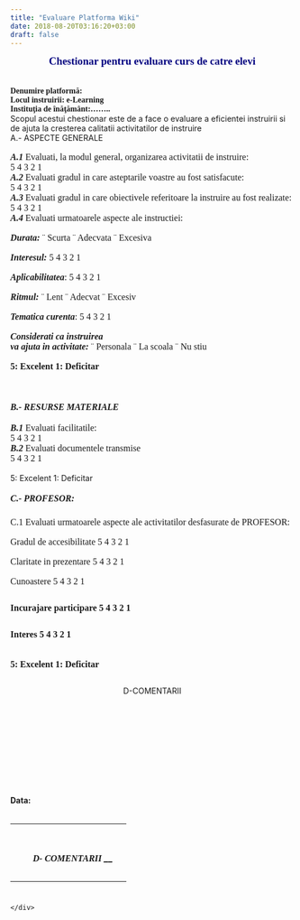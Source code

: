 ```yaml
---
title: "Evaluare Platforma Wiki"
date: 2018-08-20T03:16:20+03:00
draft: false
---
```


<html>
  <body>
    <div class="wiki" id="content_view" style="display: block;">
<span style="display: block; text-align: center;"><strong><span style="color: #000080; font-family: 'Arial Narrow'; font-size: 18.6667px;">Chestionar pentru evaluare curs de catre elevi</span></strong></span><br />
<br />
<strong><span style="font-family: 'Arial Narrow';">Denumire platform</span></strong><strong><span style="font-family: 'Arial Narrow';">ă</span></strong><strong><span style="font-family: 'Arial Narrow';">:</span></strong><br />
<strong><span style="font-family: 'Arial Narrow';">Locul instruirii: e-Learning</span></strong><br />
<strong><span style="font-family: 'Arial Narrow';">Instituţia de înăţământ:……..</span></strong><br />
Scopul acestui chestionar este de a face o evaluare a eficientei instruirii si de ajuta la cresterea calitatii activitatilor de instruire<br />
A.- ASPECTE GENERALE<br />
<br />
<strong><em><span style="font-family: 'Arial Narrow'; font-size: 16px;">A.1</span></em></strong><span style="font-family: 'Arial Narrow'; font-size: 16px;"> Evaluati, la modul general, organizarea activitatii de instruire:</span><br />
<span style="font-family: 'Arial Narrow'; font-size: 16px;"> 5 4 3 2 1</span><br />
<strong><em><span style="font-family: 'Arial Narrow'; font-size: 16px;">A.2</span></em></strong><span style="font-family: 'Arial Narrow'; font-size: 16px;"> Evaluati gradul in care asteptarile voastre au fost satisfacute:</span><br />
<span style="font-family: 'Arial Narrow'; font-size: 16px;"> 5 4 3 2 1</span><br />
<strong><em><span style="font-family: 'Arial Narrow'; font-size: 16px;">A.3</span></em></strong><span style="font-family: 'Arial Narrow'; font-size: 16px;"> Evaluati gradul in care obiectivele referitoare la instruire au fost realizate:</span><br />
<span style="font-family: 'Arial Narrow'; font-size: 16px;"> 5 4 3 2 1</span><br />
<strong><em><span style="font-family: 'Arial Narrow'; font-size: 16px;">A.4</span></em></strong><span style="font-family: 'Arial Narrow'; font-size: 16px;"> Evaluati urmatoarele aspecte ale instructiei:</span><br />
<br />
<strong><em><span style="font-family: 'Arial Narrow'; font-size: 16px;">Durata:</span></em></strong> <span style="font-family: Wingdings; font-size: 16px;">¨</span><span style="font-family: 'Arial Narrow'; font-size: 16px;"> Scurta </span><span style="font-family: Wingdings; font-size: 16px;">¨</span><span style="font-family: 'Arial Narrow'; font-size: 16px;"> Adecvata </span><span style="font-family: Wingdings; font-size: 16px;">¨</span><span style="font-family: 'Arial Narrow'; font-size: 16px;"> Excesiva</span><br />
<br />
<strong><em><span style="font-family: 'Arial Narrow'; font-size: 16px;">Interesul:</span></em></strong><span style="font-family: 'Arial Narrow'; font-size: 16px;"> 5 4 3 2 1 </span><br />
<br />
<strong><em><span style="font-family: 'Arial Narrow'; font-size: 16px;">Aplicabilitatea</span></em></strong><span style="font-family: 'Arial Narrow'; font-size: 16px;">: 5 4 3 2 1 </span><br />
<br />
<strong><em><span style="font-family: 'Arial Narrow'; font-size: 16px;">Ritmul: </span></em></strong> <span style="font-family: Wingdings; font-size: 16px;">¨</span><span style="font-family: 'Arial Narrow'; font-size: 16px;"> Lent </span><span style="font-family: Wingdings; font-size: 16px;">¨</span><span style="font-family: 'Arial Narrow'; font-size: 16px;"> Adecvat </span><span style="font-family: Wingdings; font-size: 16px;">¨</span><span style="font-family: 'Arial Narrow'; font-size: 16px;"> Excesiv</span><br />
<br />
<strong><em><span style="font-family: 'Arial Narrow'; font-size: 16px;">Tematica curenta</span></em></strong><span style="font-family: 'Arial Narrow'; font-size: 16px;">: 5 4 3 2 1 </span><br />
<br />
<strong><em><span style="font-family: 'Arial Narrow'; font-size: 16px;">Considerati ca instruirea </span></em></strong><br />
<strong><em><span style="font-family: 'Arial Narrow'; font-size: 16px;">va ajuta in activitate: </span></em></strong> <span style="font-family: Wingdings; font-size: 16px;">¨</span><span style="font-family: 'Arial Narrow'; font-size: 16px;"> Personala </span><span style="font-family: Wingdings; font-size: 16px;">¨</span><span style="font-family: 'Arial Narrow'; font-size: 16px;"> La scoala </span><span style="font-family: Wingdings; font-size: 16px;">¨</span><span style="font-family: 'Arial Narrow'; font-size: 16px;"> Nu stiu</span><br />
<br />
<strong><span style="font-family: 'Arial Narrow'; font-size: 16px;">5: Excelent 1: Deficitar</span></strong><br />
<br />
<br />
<h4 id="toc0"><a name="x---B.- RESURSE MATERIALE"></a><span style="text-align: center;"><em><span style="font-family: 'Arial Narrow'; font-size: 16px;">B.- RESURSE MATERIALE</span></em></span></h4>
 <strong><em><span style="font-family: 'Arial Narrow'; font-size: 16px;">B.1</span></em></strong><span style="font-family: 'Arial Narrow'; font-size: 16px;"> Evaluati facilitatile:</span><br />
<span style="font-family: 'Arial Narrow'; font-size: 16px;"> 5 4 3 2 1</span><br />
<strong><em><span style="font-family: 'Arial Narrow'; font-size: 16px;">B.2</span></em></strong><span style="font-family: 'Arial Narrow'; font-size: 16px;"> Evaluati documentele transmise</span><br />
<span style="font-family: 'Arial Narrow'; font-size: 16px;"> 5 4 3 2 1</span><br />
<br />
5: Excelent 1: Deficitar<br />
<h5 id="toc1"><a name="x---B.- RESURSE MATERIALE-C.- PROFESOR:"></a><span style="font-family: 'Arial Narrow'; font-size: 16px; text-align: center;">C.- PROFESOR:</span></h5>
 <span style="font-family: 'Arial Narrow'; font-size: 16px;">C.1 Evaluati urmatoarele aspecte ale activitatilor desfasurate de PROFESOR:</span><br />
<br />
<span style="font-family: 'Arial Narrow'; font-size: 16px;">Gradul de accesibilitate 5 4 3 2 1</span><br />
<br />
<span style="font-family: 'Arial Narrow'; font-size: 16px;">Claritate in prezentare 5 4 3 2 1</span><br />
<br />
<span style="font-family: 'Arial Narrow'; font-size: 16px;">Cunoastere 5 4 3 2 1</span><br />
<h2 id="toc2"><a name="x-Incurajare participare 5 4 3 2 1"></a><span style="font-family: 'Arial Narrow'; font-size: 16px;">Incurajare participare 5 4 3 2 1</span></h2>
 <h2 id="toc3"><a name="x-Interes 5 4 3 2 1"></a><span style="font-family: 'Arial Narrow'; font-size: 16px;">Interes 5 4 3 2 1</span></h2>
 <br />
<strong><span style="font-family: 'Arial Narrow'; font-size: 16px;">5: Excelent 1: Deficitar</span></strong><br />
<h2 id="toc4"> </h2>
 <span style="display: block; text-align: center;">D-COMENTARII</span><br />
<br />
<br />
<br />
<br />
<br />
<br />
<h5 id="toc5"> </h5>
 <br />
<br />
<strong>Data:</strong><br />
<br />


<table class="wiki_table">
    <tr>
        <td><br />
</td>
    </tr>
    <tr>
        <td><br />
</td>
        <td><br />
</td>
        <td><h5 id="toc6"><a name="x-Interes 5 4 3 2 1---D- COMENTARII __"></a><span style="text-align: center;"><span style="font-family: 'Arial Narrow'; font-size: 16px;">D- COMENTARII</span> __</span></h5>
</td>
        <td><br />
</td>
    </tr>
</table>

<h1 id="toc7"> </h1>

    </div>
  </body>
</html>